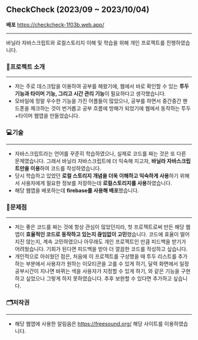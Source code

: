 ## CheckCheck (2023/09 ~ 2023/10/04)

**배포** <https://checkcheck-1f03b.web.app/>
***

바닐라 자바스크립트와 로컬스토리지 이해 및 학습을 위해 개인 프로젝트를 진행하였습니다.

### 📃프로젝트 소개
***
+ 저는 주로 데스크탑을 이용하여 공부를 해왔기에, 웹에서 바로 확인할 수 있는 **투두 기능과 타이머 기능, 그리고 시간 관리 기능**이 필요하다고 생각했습니다. 
+ 모바일에 정말 우수한 기능을 가진 어플들이 많았으나, 공부를 하면서 중간중간 핸드폰을 체크하는 것이 번거롭고 공부 흐름에 방해가 되었기에 웹에서 동작하는 투두+타이머 웹앱을 만들었습니다.

### 💻기술
***
+ 자바스크립트라는 언어를 꾸준히 학습하였으나, 실제로 코드를 짜는 것은 또 다른 문제였습니다. 그래서 바닐라 자바스크립트에 더 익숙해 지고자, **바닐라 자바스크립트만을 이용**하여 코드를 작성하였습니다.
+ 당시 학습하고 있었던 **로컬 스토리지 개념을 더욱 이해하고 익숙하게 사용**하기 위해서 사용자에게 필요한 정보를 저장하는데 **로컬스토리지를 사용**하였습니다.
+ 해당 웹앱을 배포하는데 **firebase를 사용해 배포**했습니다.

### 🤔문제점
***
+ 저는 좋은 코드를 짜는 것에 항상 관심이 많았던지라, 첫 프로젝트로써 만든 해당 웹앱이 **효율적인 코드로 동작하고 있는지 끊임없이 고민**했습니다. 코드에 효율이 떨어지진 않는지, 계속 고민하였으나 아무래도 개인 프로젝트인 만큼 피드백을 받기가 어려웠습니다. 기회가 된다면 피드백을 받아 더 깔끔한 코드를 작성하고 싶습니다.
+ 개인적으로 아쉬웠던 점은, 처음에 이 프로젝트를 구상했을 때 투두 리스트를 추가하는 부분에서 사용자가 원하는 이모티콘을 고를 수 있게 하기, 달력 화면에서 일정 공부시간이 지나면 바뀌는 색을 사용자가 지정할 수 있게 하기, 와 같은 기능을 구현하고 싶었으나 그렇게 하지 못하였습니다. 추후 보완할 수 있다면 추가하고 싶습니다.

### 🗂저작권
***
  + 해당 웹앱에 사용한 알림음은 <https://freesound.org/> 해당 사이트를 이용하였습니다.

